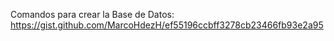 

Comandos para crear la Base de Datos:
https://gist.github.com/MarcoHdezH/ef55196ccbff3278cb23466fb93e2a95